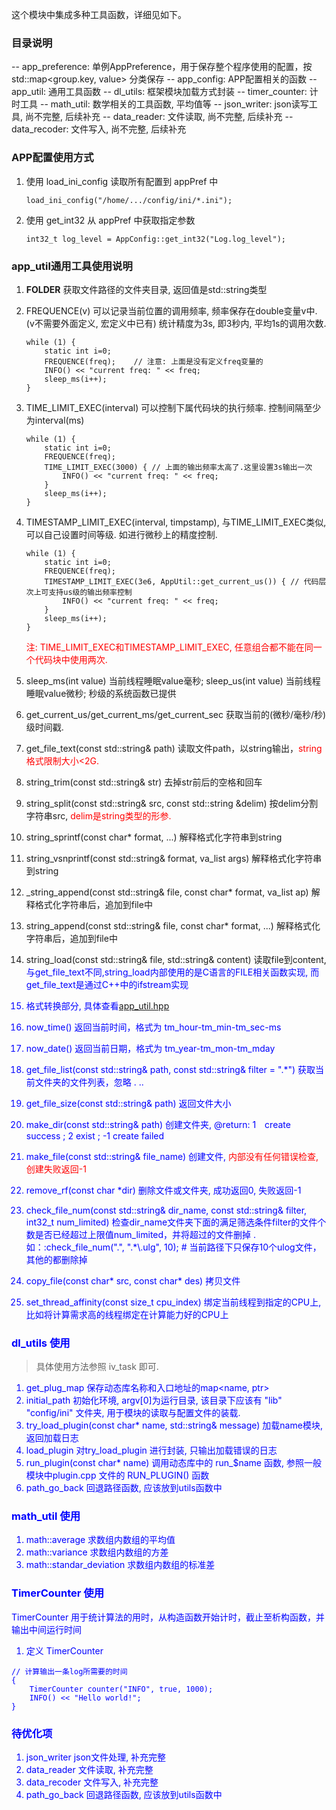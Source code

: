
这个模块中集成多种工具函数，详细见如下。

### 目录说明

-- app_preference: 单例AppPreference，用于保存整个程序使用的配置，按 std::map<group.key, value> 分类保存
-- app_config: APP配置相关的函数
-- app_util: 通用工具函数
-- dl_utils: 框架模块加载方式封装
-- timer_counter: 计时工具
-- math_util: 数学相关的工具函数, 平均值等
-- json_writer: json读写工具, 尚不完整, 后续补充
-- data_reader: 文件读取, 尚不完整, 后续补充
-- data_recoder: 文件写入, 尚不完整, 后续补充

### APP配置使用方式

1. 使用 load_ini_config 读取所有配置到 appPref 中
    ```
    load_ini_config("/home/.../config/ini/*.ini");
    ```
2. 使用 get_int32 从 appPref 中获取指定参数
    ```
    int32_t log_level = AppConfig::get_int32("Log.log_level");
    ```
### app_util通用工具使用说明

1. __FOLDER__ 获取文件路径的文件夹目录, 返回值是std::string类型

2. FREQUENCE(v) 可以记录当前位置的调用频率, 频率保存在double变量v中. (v不需要外面定义, 宏定义中已有) 统计精度为3s, 即3秒内, 平均1s的调用次数.
    ```
    while (1) {
        static int i=0;
        FREQUENCE(freq);    // 注意: 上面是没有定义freq变量的
        INFO() << "current freq: " << freq;
        sleep_ms(i++);
    }
    ```
3. TIME_LIMIT_EXEC(interval) 可以控制下属代码块的执行频率. 控制间隔至少为interval(ms)
    ```
    while (1) {
        static int i=0;
        FREQUENCE(freq);    
        TIME_LIMIT_EXEC(3000) { // 上面的输出频率太高了.这里设置3s输出一次
            INFO() << "current freq: " << freq;
        }
        sleep_ms(i++);
    }
    ```
4. TIMESTAMP_LIMIT_EXEC(interval, timpstamp), 与TIME_LIMIT_EXEC类似, 可以自己设置时间等级. 如进行微秒上的精度控制.
    ```
    while (1) {
        static int i=0;
        FREQUENCE(freq);    
        TIMESTAMP_LIMIT_EXEC(3e6, AppUtil::get_current_us()) { // 代码层次上可支持us级的输出频率控制
            INFO() << "current freq: " << freq;
        }
        sleep_ms(i++);
    }
    ```
    <font color=red>注: TIME_LIMIT_EXEC和TIMESTAMP_LIMIT_EXEC, 任意组合都不能在同一个代码块中使用两次.</font>

5. sleep_ms(int value) 当前线程睡眠value毫秒; sleep_us(int value) 当前线程睡眠value微秒; 秒级的系统函数已提供

6. get_current_us/get_current_ms/get_current_sec 获取当前的(微秒/毫秒/秒)级时间戳.

7. get_file_text(const std::string& path) 读取文件path，以string输出，<font color=red>string格式限制大小<2G. </font>

8. string_trim(const std::string& str) 去掉str前后的空格和回车

9. string_split(const std::string& src, const std::string &delim) 按delim分割字符串src, <font color=red>delim是string类型的形参.</font>

10. string_sprintf(const char* format, ...) 解释格式化字符串到string

11. string_vsnprintf(const std::string& format, va_list args) 解释格式化字符串到string

12. _string_append(const std::string& file, const char* format, va_list ap) 解释格式化字符串后，追加到file中

13. string_append(const std::string& file, const char* format, ...) 解释格式化字符串后，追加到file中

14. string_load(const std::string& file, std::string& content) 读取file到content, <font color=blue>与get_file_text不同,string_load内部使用的是C语言的FILE相关函数实现, 而 get_file_text是通过C++中的ifstream实现

15. 格式转换部分, 具体查看[app_util.hpp](./app_util.hpp)

16. now_time() 返回当前时间，格式为 tm_hour-tm_min-tm_sec-ms

17. now_date() 返回当前日期，格式为 tm_year-tm_mon-tm_mday

18. get_file_list(const std::string& path, const std::string& filter = ".*") 获取当前文件夹的文件列表，忽略 . ..

19. get_file_size(const std::string& path) 返回文件大小

20. make_dir(const std::string& path) 创建文件夹, @return: 1　create success ; 2 exist ;  -1 create failed

21. make_file(const std::string& file_name) 创建文件, <font color=red>内部没有任何错误检查, 创建失败返回-1</font>

22. remove_rf(const char *dir) 删除文件或文件夹, 成功返回0, 失败返回-1

23. check_file_num(const std::string& dir_name, const std::string& filter, int32_t num_limited) 检查dir_name文件夹下面的满足筛选条件filter的文件个数是否已经超过上限值num_limited，并将超过的文件删掉
. 如：:check_file_num(".", ".*\\.ulg", 10); # 当前路径下只保存10个ulog文件，其他的都删除掉

24. copy_file(const char* src, const char* des) 拷贝文件

25. set_thread_affinity(const size_t cpu_index) 绑定当前线程到指定的CPU上, 比如将计算需求高的线程绑定在计算能力好的CPU上

### dl_utils 使用

> 具体使用方法参照 iv_task 即可.

1. get_plug_map 保存动态库名称和入口地址的map<name, ptr>
2. initial_path 初始化环境, argv[0]为运行目录, 该目录下应该有 "lib" "config/ini" 文件夹, 用于模块的读取与配置文件的装载.
3. try_load_plugin(const char* name, std::string& message) 加载name模块, 返回加载日志
4. load_plugin 对try_load_plugin 进行封装, 只输出加载错误的日志
5. run_plugin(const char* name) 调用动态库中的 run_$name 函数, 参照一般模块中plugin.cpp 文件的 RUN_PLUGIN() 函数
6. path_go_back 回退路径函数, 应该放到utils函数中

### math_util 使用

1. math::average 求数组内数组的平均值
2. math::variance 求数组内数组的方差
3. math::standar_deviation 求数组内数组的标准差

### TimerCounter 使用

TimerCounter 用于统计算法的用时，从构造函数开始计时，截止至析构函数，并输出中间运行时间

1. 定义 TimerCounter
```
// 计算输出一条log所需要的时间
{
    TimerCounter counter("INFO", true, 1000);
    INFO() << "Hello world!";
}
```  

### 待优化项

1. json_writer json文件处理, 补充完整
2. data_reader 文件读取, 补充完整
3. data_recoder 文件写入, 补充完整
4. path_go_back 回退路径函数, 应该放到utils函数中
